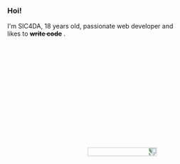 <img style="transform: rotate(90deg);" align="left" width="20%" src="https://media2.giphy.com/media/5lckIPSeeqwjxcgfvm/giphy.gif?cid=ecf05e47w9o78ku011or9xdl9h0ec0khujom40wb3nbh3fp4&rid=giphy.gif&ct=s">

### Hoi!

I'm SIC4DA, 18 years old, passionate web developer and likes to <del>**write code**</del> .


